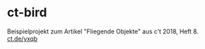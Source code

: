 # ct-bird
Beispielprojekt zum Artikel "Fliegende Objekte" aus c't 2018, Heft 8. [ct.de/yxqb](https://ct.de/yxqb)
